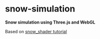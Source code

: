 # snow-simulation
**Snow simulation using Three.js and WebGL**

Based on [snow_shader tutorial](https://github.com/sole/three.js-tutorials/tree/master/snow_shader)
